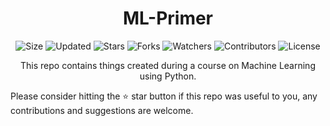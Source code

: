 <div align="center">

# ML-Primer

![Size](https://img.shields.io/github/repo-size/2kabhishek/ML-Primer?style=plastic&color=0f0&label=Size)
![Updated](https://img.shields.io/github/last-commit/2kabhishek/ML-Primer?style=plastic&color=f00&label=Updated)
![Stars](https://img.shields.io/github/stars/2kabhishek/ML-Primer?style=plastic&color=ffc801&label=Stars)
![Forks](https://img.shields.io/github/forks/2kabhishek/ML-Primer?style=plastic&color=003cff&label=Forks)
![Watchers](https://img.shields.io/github/watchers/2kabhishek/ML-Primer?style=plastic&color=ff5500&label=Watchers)
![Contributors](https://img.shields.io/github/contributors/2kabhishek/ML-Primer?style=plastic&color=f0f&label=Contributors)
![License](https://img.shields.io/github/license/2kabhishek/ML-Primer?style=plastic&color=555&label=License)

This repo contains things created during a course on Machine Learning using Python.

</div>

Please consider hitting the ⭐ star button if this repo was useful to you, any contributions and suggestions are welcome.


